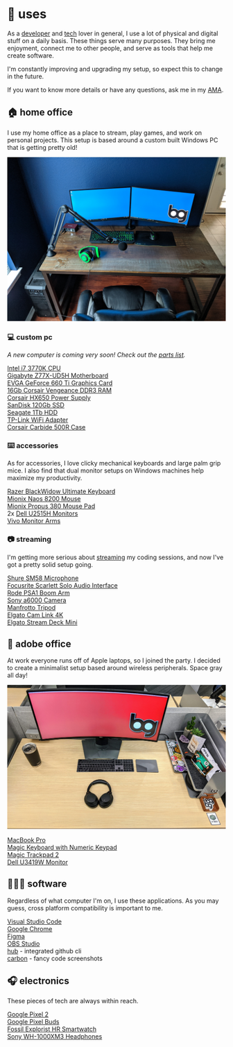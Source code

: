 # 💠 uses

As a [developer][developer] and [tech][tech] lover in general, I use a lot of physical and digital stuff on a daily basis.
These things serve many purposes. They bring me enjoyment, connect me to other people, and serve as tools that help me create software.

I'm constantly improving and upgrading my setup, so expect this to change in the future.

If you want to know more details or have any questions, ask me in my [AMA][ama].

## 🏠 home office

I use my home office as a place to stream, play games, and work on personal projects. This setup is based around a custom built Windows PC that is getting pretty old!

![home office][home-office]

### 💻 custom pc

_A new computer is coming very soon! Check out the [parts list][parts]._

[Intel i7 3770K CPU][cpu]  
[Gigabyte Z77X-UD5H Motherboard][motherboard]  
[EVGA GeForce 660 Ti Graphics Card][gpu]  
[16Gb Corsair Vengeance DDR3 RAM][memory]  
[Corsair HX650 Power Supply][power]  
[SanDisk 120Gb SSD][ssd]  
[Seagate 1Tb HDD][hdd]  
[TP-Link WiFi Adapter][wifi]  
[Corsair Carbide 500R Case][case]

### ⌨️ accessories

As for accessories, I love clicky mechanical keyboards and large palm grip mice. I also find that dual monitor setups on Windows machines help maximize my productivity.

[Razer BlackWidow Ultimate Keyboard][blackwidow]  
[Mionix Naos 8200 Mouse][naos]  
[Mionix Propus 380 Mouse Pad][propus]  
2x [Dell U2515H Monitors][u2515h]  
[Vivo Monitor Arms][arms]

### 📷 streaming

I'm getting more serious about [streaming][streams] my coding sessions, and now I've got a pretty solid setup going.

[Shure SM58 Microphone][sm58]  
[Focusrite Scarlett Solo Audio Interface][scarlett-solo]  
[Rode PSA1 Boom Arm][psa1]  
[Sony a6000 Camera][a6000]  
[Manfrotto Tripod][tripod]  
[Elgato Cam Link 4K][camlink]  
[Elgato Stream Deck Mini][stream-deck]

## 🏢 adobe office

At work everyone runs off of Apple laptops, so I joined the party. I decided to create a minimalist setup based around wireless peripherals. Space gray all day!

![adobe office][adobe-office]

[MacBook Pro][macbook]  
[Magic Keyboard with Numeric Keypad][magic-keyboard]  
[Magic Trackpad 2][magic-trackpad]  
[Dell U3419W Monitor][u3419w]

## 👨🏼‍💻 software

Regardless of what computer I'm on, I use these applications. As you may guess, cross platform compatibility is important to me.

[Visual Studio Code][vscode]  
[Google Chrome][chrome]  
[Figma][figma]  
[OBS Studio][obs]  
[hub][hub] - integrated github cli  
[carbon][carbon] - fancy code screenshots

## 🎧 electronics

These pieces of tech are always within reach.

[Google Pixel 2][pixel]  
[Google Pixel Buds][pixel-buds]  
[Fossil Explorist HR Smartwatch][explorist]  
[Sony WH-1000XM3 Headphones][wh-1000mx3]

[developer]: https://bradgarropy.com/topic/coding
[tech]: https://bradgarropy.com/topic/tech
[ama]: https://bradgarropy.com/ama
[home-office]: images/home-office.jpg
[cpu]: https://amzn.to/2WmxEoN
[motherboard]: https://www.gigabyte.com/us/Motherboard/GA-Z77X-UD5H-rev-10
[gpu]: https://amzn.to/2M99Pgw
[memory]: https://amzn.to/2ExyqFl
[power]: https://amzn.to/2QvVv0d
[ssd]: https://amzn.to/2wl8XKQ
[hdd]: https://amzn.to/2WmXYz3
[wifi]: https://amzn.to/2Qp6054
[case]: https://amzn.to/2W2DTPw
[blackwidow]: https://amzn.to/2QsPZeI
[naos]: https://amzn.to/2K3u3Fy
[propus]: https://amzn.to/2whwgoS
[u2515h]: https://amzn.to/2MbuEYw
[sm58]: https://amzn.to/2W2z5cD
[scarlett-solo]: https://amzn.to/2MbAcSW
[psa1]: https://amzn.to/2Wgz8kH
[obs]: https://obsproject.com
[adobe-office]: images/adobe-office.jpg
[macbook]: https://amzn.to/2JZlZFQ
[magic-keyboard]: https://amzn.to/2M5Ge7y
[magic-trackpad]: https://amzn.to/2wg00Td
[u3419w]: https://amzn.to/2wk9Kfa
[pixel]: https://amzn.to/2EwHsm6
[pixel-buds]: https://store.google.com/product/google_pixel_buds
[wh-1000mx3]: https://amzn.to/2W3fAAT
[explorist]: https://amzn.to/2SBvFc3
[vscode]: https://code.visualstudio.com
[chrome]: https://www.google.com/chrome
[hub]: https://hub.github.com
[figma]: https://www.figma.com
[carbon]: https://carbon.now.sh
[streams]: https://bradgarropy.com/streams
[a6000]: https://amzn.to/2LF4NHn
[tripod]: https://amzn.to/2JOOplp
[camlink]: https://amzn.to/2ybpXEc
[stream-deck]: https://www.amazon.com/Elgato-Stream-Deck-Mini-customizable/dp/B07DYRS1WH
[arms]: https://amzn.to/2Szyrym
[parts]: https://docs.google.com/spreadsheets/d/1MBLOynrfWItKPpTBEluhAJV5xMLyWB2zhIDGEXMnpeo/edit?usp=sharing
